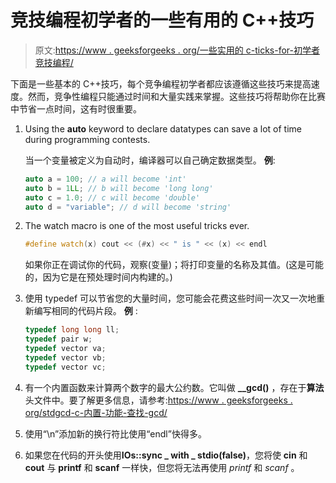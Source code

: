 # 竞技编程初学者的一些有用的 C++技巧

> 原文:[https://www . geeksforgeeks . org/一些实用的 c-ticks-for-初学者竞技编程/](https://www.geeksforgeeks.org/some-useful-c-tricks-for-beginners-in-competitive-programming/)

下面是一些基本的 C++技巧，每个竞争编程初学者都应该遵循这些技巧来提高速度。然而，竞争性编程只能通过时间和大量实践来掌握。这些技巧将帮助你在比赛中节省一点时间，这有时很重要。

1.  Using the **auto** keyword to declare datatypes can save a lot of time during programming contests.

    当一个变量被定义为自动时，编译器可以自己确定数据类型。
    **例**:

    ```cpp
    auto a = 100; // a will become 'int'
    auto b = 1LL; // b will become 'long long'
    auto c = 1.0; // c will become 'double'
    auto d = "variable"; // d will become 'string'

    ```

2.  The watch macro is one of the most useful tricks ever.

    ```cpp
    #define watch(x) cout << (#x) << " is " << (x) << endl

    ```

    如果你正在调试你的代码，观察(变量)；将打印变量的名称及其值。(这是可能的，因为它是在预处理时间内构建的。)

3.  使用 typedef 可以节省您的大量时间，您可能会花费这些时间一次又一次地重新编写相同的代码片段。
    **例** :

    ```cpp
    typedef long long ll;
    typedef pair w;
    typedef vector va;
    typedef vector vb;
    typedef vector vc;

    ```

4.  有一个内置函数来计算两个数字的最大公约数。它叫做 **__gcd()** ，存在于**算法**头文件中。要了解更多信息，请参考:[https://www . geeksforgeeks . org/stdgcd-c-内置-功能-查找-gcd/](https://www.geeksforgeeks.org/stdgcd-c-inbuilt-function-finding-gcd/)
5.  使用“\n”添加新的换行符比使用“endl”快得多。
6.  如果您在代码的开头使用**IOs::sync _ with _ stdio(false)**，您将使 **cin** 和 **cout** 与 **printf** 和 **scanf** 一样快，但您将无法再使用 *printf* 和 *scanf* 。